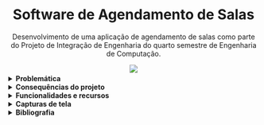<h1 align="center">Software de Agendamento de Salas</h1>

<p align="center">Desenvolvimento de uma aplicação de agendamento de salas como parte do Projeto de Integração de Engenharia do quarto semestre de Engenharia de Computação.</p>

<div align='center'>

<a href='https://github.com/pedrozanineli/projeto-biblioteca/releases'>

<img src='https://img.shields.io/github/v/release/pedrozanineli/projeto-biblioteca?color=blue&label=versao&style=for-the-badge'>

</a>

</div>

<details><summary><b>Problemática</b></summary>
  
  Na biblioteca da faculdade Facamp, existem algumas salas preparadas para que alunos possam estudar, abrigando entre 4 e 6 estudantes, além de poder prover uma lousa para anotações durante o estudo.
  
  É importante notar, entretanto, que, em muitos momentos (em especial durante o período de provas), o uso não é democrático, com alunos que utilizam a sala por muito tempo e a equipe da biblioteca não detém controle, criando um sério problema de organização.
  
  Justifica-se então o desenvolvimento de um software destinado para a reserva das salas, provendo maior controle por meio da divisão em uma tela destinada aos alunos e outra destinada aos funcionários, registrando em um banco de dados as informações dos alunos e suas respectivas reservas.
  
</details>

<details><summary><b>Consequências do projeto</b></summary>
  
  Além de ter como objetivo principal uma melhor organização do espaço, o software também será capaz de trazer benefícios em esferas econômicas, sociais e ambientais. Isso se dá pelo fato de que hoje, mesmo que não estejam sendo utilizadas, todas as salas permanecem com o ar condicionado e luz ligado, por cerca de 9 horas ao dia.
  
  Em estimativa feita pelo time do uso das salas - levando em consideração o maior fluxo em épocas de provas -, é possível fazer estimativas quanto à disparidade que é possível alcançar com o gasto apenas quando a sala estiver de fato sendo utilizada.
  
  Primeiramente, quanto a um impacto social, devemos levar em consideração que uma sala que não foi utilizada e está, portanto, limpa, não tem a necessidade do retrabalho de ser limpa novamente, o que permite com que a equipe da faxina possa realizar tudo com uma maior calma, diminuindo sua carga de tarefas, que não é nada pequena.
  
  Quanto aos efeitos ambientais, é possível pensar, com a estimativa proposta, em uma economia ao final de um ano de cerca de 13.305,6 kW, em torno dos 40%. Essa energia poderia ser então destinada para outros fins, como para o abastecimento de casas, e que seria suficiente para cerca de 68 casas anualmente.
  
  De forma similar, uma economia financeira também aconteceria por volta dos 40%, resultando em cerca de R$ 11.309,76 de economia anual. 
  
</details>

<details><summary><b>Funcionalidades e recursos</b></summary>
  
  O software foi desenvolvido com a proposta de trazer uma resolução à problemática apresentada de forma eficiente e agradável ao usuário, oferecendo diversos recursos que assistem e suavizam a utilização de suas funcionalidades. Desta forma, vários requisitos foram implementados para cumprir com a proposta e trazer usabilidade ao programa.
  
  Primeiramente, há uma validação de login que impede usuários comuns de acessarem recursos destinados ao caso de uso do administrador do sistema, e também funcionalidades para que as funções do software sejam executadas de forma ágil e com a minimização de erros, dentre elas:
  
  - Condições para que os campos aceitem informações corretas e reais (como o campo de RA só permite números no seu preenchimento);
  - Formatadores automáticos para moldes específicos de informações (p.e o campo de nome automaticamente coloca as primeiras letras dos nomes em maiúsculo);
  - Exceções para que reservas não sejam feitas com a lacuna ou ambiguidade de informações;
  - Busca no banco de dados para a verificação de horários e salas disponíveis, impossibilitando a reserva dupla nas mesmas condições;
  - Gatilhos para que os campos se preencham com base no RA do aluno cadastrado ao apertar a tecla Enter na caixa de texto;
  - Barreiras para o monopolio de reservas de um grupo de pessoas com a verificação do RA dos alunos e impossibilidade de reservar por um dia após ter usado esse recurso.
 
  Para o Administrador do sistema, várias das funcionalidades que preveem agilidade e minimização de erros também se aplicam. É possível buscar informações no banco de dados de acordo com uma informação específica escolhida (por nome, data, horário, etc) e também obter detalhes de todos os alunos que estão inclusos nas reservas. O perfil de Administrador é o único capaz de cancelar reservas previamente realizadas pelo software, essa função vem acompanhada de uma certificação de certeza ao tentar utilizá-la a fim de impedir usos acidentais e indevidos da função.
  
</details>

<details><summary><b>Capturas de tela</b></summary>
    
  <div align='center'>
  
  ![tela-login](https://github.com/pedrozanineli/projeto-biblioteca/blob/main/tela-login.png)
  
  ![tela-alunos](https://github.com/pedrozanineli/projeto-biblioteca/blob/main/tela-alunos.png)
  
    
  </div>

</details>

<details><summary><b>Bibliografia</b></summary>
  
  Dufrio Refrigeração. Quanto gasta um ar-condicionado de 9000 BTUS? Blog Dufrio. 15 de out. de 2020. Acesso em 22 de set. de 2021. Disponível em: <https://www.dufrio.com.br/blog/ar-condicionado/quanto-gasta-um-ar-condicionado-de-9000-btus/>.
  
  Preço da energia elétrica CPFL 2021. NG Solar. 11 de mai. de 2021. Acesso em 23 de set. de 2021. Disponível em: <https://www.ngsolar.com.br/amp/preco-kwh-cpfl>.

</details>
